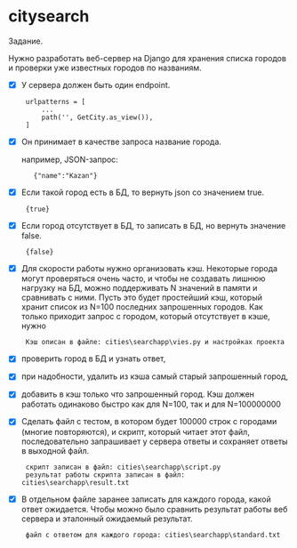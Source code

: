 # citysearch
Задание.

Нужно разработать веб-сервер на Django для хранения списка городов и проверки уже известных городов по названиям.

- [x]  У сервера должен быть один endpoint.

        urlpatterns = [
            ...
            path('', GetCity.as_view()),
        ]

- [x]  Он принимает в качестве запроса название города.
        
    например, JSON-запрос:

          {"name":"Kazan"}
    
    
- [x]  Если такой город есть в БД, то вернуть json со значением true.

        {true}

- [x]  Если город отсутствует в БД, то записать в БД, но вернуть значение false.

        {false}

- [x]  Для скорости работы нужно организовать кэш. Некоторые города могут проверяться очень часто, и чтобы не создавать лишнюю нагрузку на БД, можно поддерживать N значений в памяти и сравнивать с ними. Пусть это будет простейший кэш, который хранит список из N=100 последних запрошенных городов. Как только приходит запрос с городом, который отсутствует в кэше, нужно

        Кэш описан в файле: cities\searchapp\vies.py и настройках проекта

- [x]  проверить город в БД и узнать ответ,
- [x]  при надобности, удалить из кэша самый старый запрошенный город,
- [x]  добавить в кэш только что запрошенный город.
Кэш должен работать одинаково быстро как для N=100, так и для N=100000000

- [x]  Сделать файл с тестом, в котором будет 100000 строк с городами (многие повторяются), и скрипт, который читает этот файл, последовательно запрашивает у сервера ответы и сохраняет ответы в выходной файл.

        скрипт записан в файл: cities\searchapp\script.py
        результат работы скрипта записан в файл: cities\searchapp\result.txt

- [x]  В отдельном файле заранее записать для каждого города, какой ответ ожидается. Чтобы можно было сравнить результат работы веб сервера и эталонный ожидаемый результат.

        файл с ответом для каждого города: cities\searchapp\standard.txt
